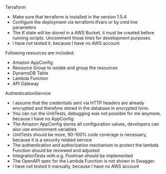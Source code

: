 
Terraform
* Make sure that terraform is installed in the version 1.5.4
* Configure the deployment via terraform.tfvars or by cmd line parameters
* The tf state will be stored in a AWS Bucket, it must be created before running scripts. Uncomment those lines for development purposes.
* I have not tested it, because I have no AWS account

Following resources are included:
* Amazon AppConfig
* Resource Group to isolate and group the resources
* DynamoDB Table
* Lambda Function
* API Gateway

AuthenticationService
* I assume that the credentials sent via HTTP headers are already encrypted and therefore stored in the database in encrypted form.
* You can run the UnitTests, debugging was not possible for me anymore, because I have no AppConfig
* The Amazon AppConfig stores all configuration values, developers can also use environment variables
* UnitTests should be more, 90-100% code coverage is necessary, because it is a security related service
* The authentication and authorization mechanism to protect the lambda Function should be reviewed and adjusted
* IntegrationTests with e.g. Postman should be implemented
* The OpenAPI spec for the Lambda Function is not shown in Swagger.
* I have not tested it manually, because I have no AWS account
